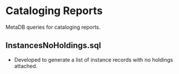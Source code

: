 # Cataloging Reports

MetaDB queries for cataloging reports.

## InstancesNoHoldings.sql
- Developed to generate a list of instance records with no holdings attached.